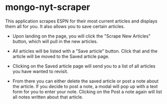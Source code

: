# mongo-nyt-scraper
This application scrapes ESPN for their most current articles and displays them all for you.  It also allows you to save certain articles.

* Upon landing on the page, you will click the "Scrape New Articles" button, which will pull in the new articles.

* All articles will be listed with a "Save article" button.  Click that and the article will be moved to the Saved article page.

* Clicking on the Saved article page will send you to a list of all articles you have wanted to revisit.

* From there you can either delete the saved article or post a note about the article.  If you decide to post a note, a modal will pop up with a text form for you to enter your note.  Clicking on the Post a note again will list all notes written about that article.